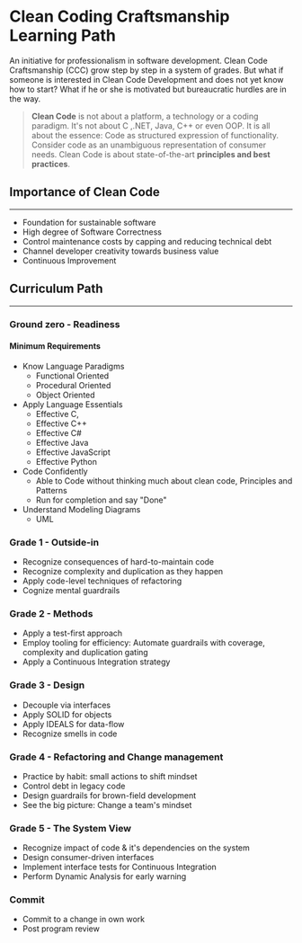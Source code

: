 # Clean Coding Craftsmanship Learning Path

An initiative for professionalism in software development.  Clean Code Craftsmanship (CCC) grow step by step in a system of grades.  But what if someone is interested in Clean Code Development and does not yet know how to start? What if he or she is motivated but bureaucratic hurdles are in the way.
> **Clean Code** is not about a platform, a technology or a coding paradigm.
It's not about C ,.NET, Java, C++ or even OOP.
It is all about the essence: Code as structured expression of functionality.
Consider code as an unambiguous representation of consumer needs.
Clean Code is about state-of-the-art **principles and best practices**.

## Importance of Clean  Code
---

 - Foundation for sustainable software
 - High degree of Software Correctness
 - Control maintenance costs by capping and reducing technical debt
 - Channel developer creativity towards business value
 - Continuous Improvement

## Curriculum Path
-----
### Ground zero - Readiness 

#### Minimum Requirements

- Know Language Paradigms
	- Functional Oriented
	- Procedural Oriented
	- Object Oriented 
- Apply Language Essentials
	- Effective C,
	- Effective C++
	- Effective C#
	- Effective Java
	- Effective JavaScript
	- Effective Python
- Code Confidently
	- Able to Code without thinking much about clean code, Principles and Patterns
	- Run for completion and say "Done"
- Understand Modeling Diagrams
	- UML 

### Grade 1 - Outside-in

- Recognize consequences of hard-to-maintain code
- Recognize complexity and duplication as they happen
- Apply code-level techniques of refactoring
- Cognize mental guardrails

### Grade 2 - Methods

- Apply a test-first approach
- Employ tooling for efficiency:
Automate guardrails with coverage, complexity and duplication gating
- Apply a Continuous Integration strategy

### Grade 3 - Design

- Decouple via interfaces
- Apply SOLID for objects
- Apply IDEALS for data-flow
- Recognize smells in code

### Grade 4 - Refactoring and Change management

- Practice by habit: small actions to shift mindset
- Control debt in legacy code
- Design guardrails for brown-field development 
- See the big picture: Change a team's mindset

### Grade 5 - The System View

- Recognize impact of code & it's dependencies on the system
- Design consumer-driven interfaces 
- Implement interface tests for Continuous Integration
- Perform Dynamic Analysis for early warning

### Commit

- Commit to a change in own work
- Post program review


<!--stackedit_data:
eyJoaXN0b3J5IjpbLTc4NTYzODc4NywtMjUxMTM0NTk4LDExNT
c2Mjc1NDcsLTE1MTI1NTU4NDAsLTE2Mzg4MDYyOTIsMTcxNDAy
OTg5NCwtMTEwMTY0OTk5MV19
-->